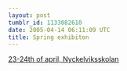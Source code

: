 ```yaml
---
layout: post
tumblr_id: 1133082610  
date: 2005-04-14 06:11:09 UTC
title: Spring exhibiton
---
```


<a href="http://www.nyckelviksskolan.se/aktuellt/utstallningar.htm" target="_blank">23-24th of april, Nyckelviksskolan</a>
